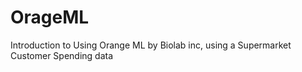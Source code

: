 # OrageML
Introduction to Using Orange ML by Biolab inc, using a Supermarket Customer Spending data
